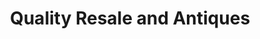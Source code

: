 ---
title: "Quality Resale and Antiques"
url: /jamesville/quality-resale-and-antiques/
shop: antiques
---